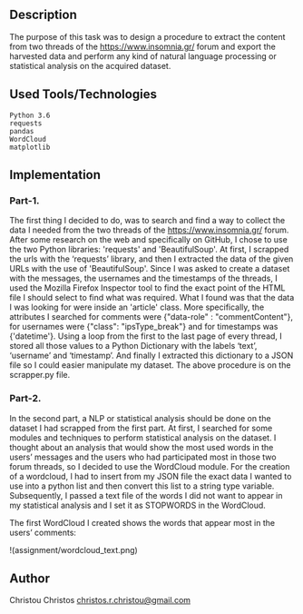 ## Description

The purpose of this task was to design a procedure to extract the content from two threads of the https://www.insomnia.gr/ forum and export the harvested data and perform any kind of natural language processing or statistical analysis on the acquired dataset.

## Used Tools/Technologies
```
Python 3.6  
requests  
pandas  
WordCloud  
matplotlib
```

## Implementation

### Part-1.

The first thing I decided to do, was to search and find a way to collect the data I needed from the two threads of the https://www.insomnia.gr/ forum. After some research on the web and specifically on GitHub, I chose to use the two Python libraries: 'requests' and 'BeautifulSoup'.
At first, I scrapped the urls with the ‘requests’ library, and then I extracted the data of the given URLs with the use of 'BeautifulSoup'.
Since I was asked to create a dataset with the messages, the usernames and the timestamps of the threads, I used the Mozilla Firefox Inspector tool to find the exact point of the HTML file I should select to find what was required. What I found was that the data I was looking for were inside an 'article' class. More specifically, the attributes I searched for comments were {"data-role" : "commentContent"}, for usernames were {"class": "ipsType_break"} and for timestamps was {'datetime'}.
Using a loop from the first to the last page of every thread, I stored all those values to a Python Dictionary with the labels ‘text’, ‘username’ and ‘timestamp’. And finally I extracted this dictionary to a JSON file so I could easier manipulate my dataset.
The above procedure is on the scrapper.py file.

### Part-2.

In the second part, a NLP or statistical analysis should be done on the dataset I had scrapped from the first part.
At first, I searched for some modules and techniques to perform statistical analysis on the dataset. I thought about an analysis that would show the most used words in the users’ messages and the users who had participated most in those two forum threads, so I decided
to use the WordCloud module.
For the creation of a wordcloud, I had to insert from my JSON file the exact data I wanted to use into a python list and then convert this list to a string type variable. Subsequently, I passed a text file of the words I did not want to appear in my statistical analysis and I set it as STOPWORDS in the WordCloud.

The first WordCloud I created shows the words that appear most in the users’ comments:

!(assignment/wordcloud_text.png)

## Author

Christou Christos christos.r.christou@gmail.com
